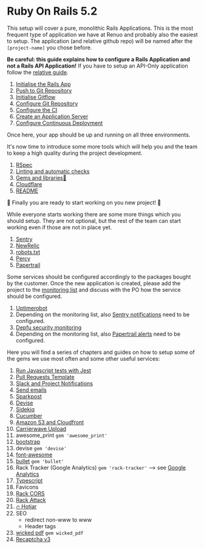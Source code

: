 # Ruby On Rails 5.2

This setup will cover a pure, monolithic Rails Applications.
This is the most frequent type of application we have at Renuo and probably also the easiest to setup.
The application (and relative github repo) will be named after the `[project-name]` you chose before.

**Be careful: this guide explains how to configure a Rails Application and not a Rails API Application!**
If you have to setup an API-Only application follow the [relative guide](../ruby_on_rails_api/README.md).

1. [Initialise the Rails App](app_initialisation.md)
1. [Push to Git Repository](first_git_push.md)
1. [Initialise Gitflow](initialise_gitflow.md)
1. [Configure Git Repository](../configure_git_repository.md)
1. [Configure the CI](configure_ci.md)
1. [Create an Application Server](create_application_server.md)
1. [Configure Continuous Deployment](configure_cd.md)

Once here, your app should be up and running on all three environments.

It's now time to introduce some more tools which will help you and the team to keep a high quality during the project development.

1. [RSpec](rspec.md)
1. [Linting and automatic checks](linting_and_automatic_check.md)
1. [Gems and libraries:gem:](../suggested_libraries.md)
1. [Cloudflare](cloudflare.md)
1. [README](compile_readme.md)

:tada: Finally you are ready to start working on you new project! :tada:

While everyone starts working there are some more things which you should setup.
They are not optional, but the rest of the team can start working even if those are not in place yet.

1. [Sentry](sentry.md)
2. [NewRelic](newrelic.md)
3. [robots.txt](robots_txt.md)
4. [Percy](configure_percy.md)
5. [Papertrail](papertrail.md)

Some services should be configured accordingly to the packages bought by the customer.
Once the new application is created, please add the project to the
[monitoring list](https://docs.google.com/spreadsheets/d/1FY4jqByO-aI5sDan0hD7ULu6a2-eLsmO6kgdCFlPmuY/edit#gid=0)
and discuss with the PO how the service should be configured.

1. [Uptimerobot](uptimerobot.md)
1. Depending on the monitoring list, also [Sentry notifications](sentry.md) need to be configured.
1. [Depfu security monitoring](depfu.md)
1. Depending on the monitoring list, also [Papertrail alerts](papertrail.md) need to be configured.

Here you will find a series of chapters and guides on how to setup some of the gems we use most often and some other
useful services:

1. [Run Javascript tests with Jest](jest.md)
1. [Pull Requests Template](../pull_requests_template.md)
1. [Slack and Project Notifications](../slack_and_notifications.md)
1. [Send emails](send_emails.md)
1. [Sparkpost](../sparkpost.md)
1. [Devise](devise.md)
1. [Sidekiq](sidekiq.md)
1. [Cucumber](cucumber.md)
1. [Amazon S3 and Cloudfront](aws.md)
1. [Carrierwave Upload](carrierwave.md)
1. awesome_print `gem 'awesome_print'`
1. [bootstrap](bootstrap.md)
1. devise `gem 'devise'`
1. [font-awesome](font_awesome.md)
1. [bullet](bullet.md) `gem 'bullet'`
1. Rack Tracker (Google Analytics) `gem 'rack-tracker'` --> see [Google Analytics](../google_analytics.md)
1. [Typescript](https://github.com/typescript-ruby/typescript-rails)
1. Favicons
1. [Rack CORS](../ruby_on_rails_api/rack_cors.md)
1. [Rack Attack](../ruby_on_rails_api/rack_attack.md)
1. [:fire: Hotjar](hotjar.md)
1. SEO
    * redirect non-www to www
    * Header tags
1. [wicked pdf](wicked_pdf.md) `gem wicked_pdf`
1. [Recaptcha v3](recaptcha.md)
